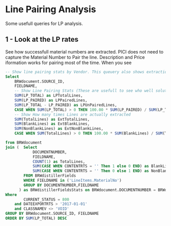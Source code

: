 <!-- TITLE: Line Pairing Analysis -->
<!-- SUBTITLE: A quick summary of Line Pairing Analysis -->

# Line Pairing Analysis
Some usefull queries for LP analysis.

## 1 - Look at the LP rates
See how successfull material numbers are extracted. PICI does not need to capture the Material Number to Pair the line. Description and Price iformation works for pairing most of the time. When you see 

```sql
-- Show line pairing stats by Vendor. This queuery also shows extraction rates. Low % of LP and High Blank rate is good indication to add some formats to BRWMAT table
Select 
	BRWdocument.SOURCE_ID,
	FIELDNAME,
	-- Show Line Pairing Stats (These are usefull to see who well solution pairs PO lines)
	SUM(LP_TOTAL) as LPTotalLines,
	SUM(LP_PAIRED) as LPPairedLines,
	SUM(LP_TOTAL - LP_PAIRED) as LPUnPairedLines,
	CASE WHEN SUM(LP_TOTAL) > 0 THEN 100.00 * SUM(LP_PAIRED) / SUM(LP_TOTAL) ELSE 100 END as LPPairedPercent,
	-- Show How many times Lines are actually extracted
	SUM(TotalLines) as ExtTotalLines,
	SUM(BlankLines) as ExtBlankLines,
	SUM(NonBlankLines) as ExtNonBlankLines,
	CASE WHEN SUM(TotalLines) > 0 THEN 100.00 * SUM(BlankLines) / SUM(TotalLines) ELSE 100 END as ExtBlankLinesPercent

from BRWdocument
join (	Select 
			DOCUMENTNUMBER,
			FIELDNAME,
			COUNT(1) as TotalLines,
			SUM(CASE WHEN CONTENTRTS = '' Then 1 else 0 END) as BlankLines,
			SUM(CASE WHEN CONTENTRTS = '' Then 0 else 1 END) as NonBlankLines
		FROM BRWdistillerFields
		WHERE FIELDNAME in ('LineItems.MaterialNo')
		GROUP BY DOCUMENTNUMBER,FIELDNAME
	  ) as BRWdistillerFieldsStats on BRWdocument.DOCUMENTNUMBER = BRWdistillerFieldsStats.DocumentNumber
Where 
		CURRENT_STATUS = 800
	and DATEEXPORTRTS > '2017-01-01' 
	and CLASSNAMEV <> 'VOID'  
GROUP BY BRWdocument.SOURCE_ID, FIELDNAME
ORDER BY SUM(LP_TOTAL) DESC

```
